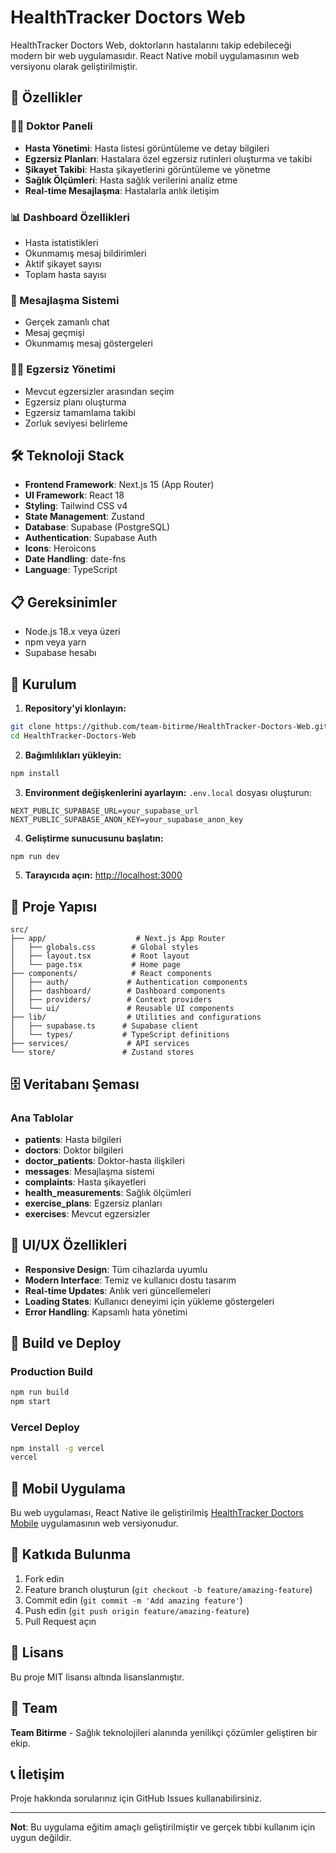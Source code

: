 # HealthTracker Doctors Web

HealthTracker Doctors Web, doktorların hastalarını takip edebileceği modern bir web uygulamasıdır. React Native mobil uygulamasının web versiyonu olarak geliştirilmiştir.

## 🚀 Özellikler

### 👨‍⚕️ Doktor Paneli
- **Hasta Yönetimi**: Hasta listesi görüntüleme ve detay bilgileri
- **Egzersiz Planları**: Hastalara özel egzersiz rutinleri oluşturma ve takibi
- **Şikayet Takibi**: Hasta şikayetlerini görüntüleme ve yönetme
- **Sağlık Ölçümleri**: Hasta sağlık verilerini analiz etme
- **Real-time Mesajlaşma**: Hastalarla anlık iletişim

### 📊 Dashboard Özellikleri
- Hasta istatistikleri
- Okunmamış mesaj bildirimleri
- Aktif şikayet sayısı
- Toplam hasta sayısı

### 💬 Mesajlaşma Sistemi
- Gerçek zamanlı chat
- Mesaj geçmişi
- Okunmamış mesaj göstergeleri

### 🏃‍♂️ Egzersiz Yönetimi
- Mevcut egzersizler arasından seçim
- Egzersiz planı oluşturma
- Egzersiz tamamlama takibi
- Zorluk seviyesi belirleme

## 🛠️ Teknoloji Stack

- **Frontend Framework**: Next.js 15 (App Router)
- **UI Framework**: React 18
- **Styling**: Tailwind CSS v4
- **State Management**: Zustand
- **Database**: Supabase (PostgreSQL)
- **Authentication**: Supabase Auth
- **Icons**: Heroicons
- **Date Handling**: date-fns
- **Language**: TypeScript

## 📋 Gereksinimler

- Node.js 18.x veya üzeri
- npm veya yarn
- Supabase hesabı

## 🚀 Kurulum

1. **Repository'yi klonlayın:**
```bash
git clone https://github.com/team-bitirme/HealthTracker-Doctors-Web.git
cd HealthTracker-Doctors-Web
```

2. **Bağımlılıkları yükleyin:**
```bash
npm install
```

3. **Environment değişkenlerini ayarlayın:**
`.env.local` dosyası oluşturun:
```env
NEXT_PUBLIC_SUPABASE_URL=your_supabase_url
NEXT_PUBLIC_SUPABASE_ANON_KEY=your_supabase_anon_key
```

4. **Geliştirme sunucusunu başlatın:**
```bash
npm run dev
```

5. **Tarayıcıda açın:**
[http://localhost:3000](http://localhost:3000)

## 📁 Proje Yapısı

```
src/
├── app/                    # Next.js App Router
│   ├── globals.css        # Global styles
│   ├── layout.tsx         # Root layout
│   └── page.tsx           # Home page
├── components/            # React components
│   ├── auth/             # Authentication components
│   ├── dashboard/        # Dashboard components
│   ├── providers/        # Context providers
│   └── ui/               # Reusable UI components
├── lib/                  # Utilities and configurations
│   ├── supabase.ts      # Supabase client
│   └── types/           # TypeScript definitions
├── services/             # API services
└── store/               # Zustand stores
```

## 🗄️ Veritabanı Şeması

### Ana Tablolar
- **patients**: Hasta bilgileri
- **doctors**: Doktor bilgileri
- **doctor_patients**: Doktor-hasta ilişkileri
- **messages**: Mesajlaşma sistemi
- **complaints**: Hasta şikayetleri
- **health_measurements**: Sağlık ölçümleri
- **exercise_plans**: Egzersiz planları
- **exercises**: Mevcut egzersizler

## 🎨 UI/UX Özellikleri

- **Responsive Design**: Tüm cihazlarda uyumlu
- **Modern Interface**: Temiz ve kullanıcı dostu tasarım
- **Real-time Updates**: Anlık veri güncellemeleri
- **Loading States**: Kullanıcı deneyimi için yükleme göstergeleri
- **Error Handling**: Kapsamlı hata yönetimi

## 🚀 Build ve Deploy

### Production Build
```bash
npm run build
npm start
```

### Vercel Deploy
```bash
npm install -g vercel
vercel
```

## 📱 Mobil Uygulama

Bu web uygulaması, React Native ile geliştirilmiş [HealthTracker Doctors Mobile](https://github.com/team-bitirme/HealthTracker-Doctors-main) uygulamasının web versiyonudur.

## 🤝 Katkıda Bulunma

1. Fork edin
2. Feature branch oluşturun (`git checkout -b feature/amazing-feature`)
3. Commit edin (`git commit -m 'Add amazing feature'`)
4. Push edin (`git push origin feature/amazing-feature`)
5. Pull Request açın

## 📄 Lisans

Bu proje MIT lisansı altında lisanslanmıştır.

## 👥 Team

**Team Bitirme** - Sağlık teknolojileri alanında yenilikçi çözümler geliştiren bir ekip.

## 📞 İletişim

Proje hakkında sorularınız için GitHub Issues kullanabilirsiniz.

---

**Not**: Bu uygulama eğitim amaçlı geliştirilmiştir ve gerçek tıbbi kullanım için uygun değildir.
